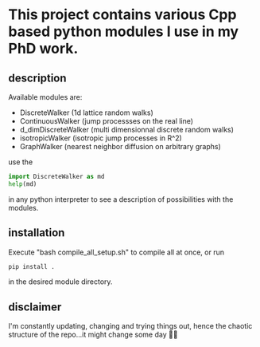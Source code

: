 # This project contains various Cpp based python modules I use in my PhD work. 

## description
Available modules are:
- DiscreteWalker (1d lattice random walks)
- ContinuousWalker (jump processses on the real line)
- d_dimDiscreteWalker (multi dimensionnal discrete random walks)
- isotropicWalker (isotropic jump processes in R^2)
- GraphWalker (nearest neighbor diffusion on arbitrary graphs)

use the 
```python
import DiscreteWalker as md
help(md)
```
in any python interpreter to see a description of possibilities with the modules.

## installation

Execute "bash compile_all_setup.sh" to compile all at once, or run 
```python
pip install .
```
in the desired module directory.

## disclaimer

I'm constantly updating, changing and trying things out, hence the chaotic structure of the repo...it might change some day 😬😬

